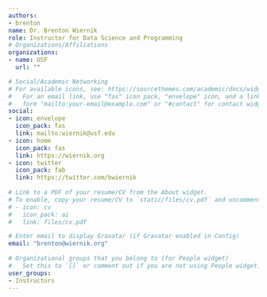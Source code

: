 ```yaml
---
authors:
- brenton
name: Dr. Brenton Wiernik
role: Instructor for Data Science and Programming
# Organizations/Affiliations
organizations:
- name: USF
  url: ""

# Social/Academic Networking
# For available icons, see: https://sourcethemes.com/academic/docs/widgets/#icons
#   For an email link, use "fas" icon pack, "envelope" icon, and a link in the
#   form "mailto:your-email@example.com" or "#contact" for contact widget.
social:
- icon: envelope
  icon_pack: fas
  link: mailto:wiernik@usf.edu
- icon: home
  icon_pack: fas
  link: https://wiernik.org
- icon: twitter
  icon_pack: fab
  link: https://twitter.com/bwiernik
  
# Link to a PDF of your resume/CV from the About widget.
# To enable, copy your resume/CV to `static/files/cv.pdf` and uncomment the lines below.  
# - icon: cv
#   icon_pack: ai
#   link: files/cv.pdf

# Enter email to display Gravatar (if Gravatar enabled in Config)
email: "brenton@wiernik.org"
  
# Organizational groups that you belong to (for People widget)
#   Set this to `[]` or comment out if you are not using People widget.  
user_groups:
- Instructors
---
```

